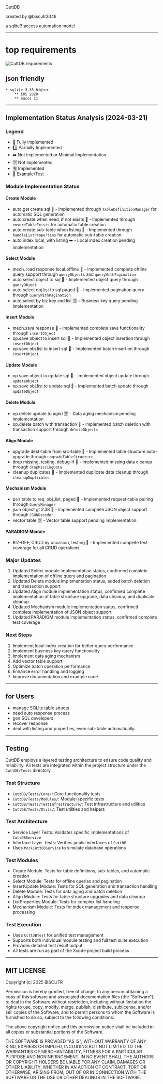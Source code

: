 CuttDB

created by @biscutr2048

a sqlite3 access automation model

---

# top requirements
![CuttDB requirements](cuttdb_feature_0607.png)

## json friendly
    * sqlite 3.38 higher
        ** iOS 2020
        ** macos 11


---

## Implementation Status Analysis (2024-03-21)

### Legend
- 💯 Fully Implemented
- 1️⃣ Partially Implemented
- ➡️ Not Implemented or Minimal Implementation
- 🈳 Not Implemented
- 🈶 Implemented
- 🌰 Example/Test

### Module Implementation Status

#### Create Module
- auto.get create sql 💯 - Implemented through `TableDefinitionManager` for automatic SQL generation
- auto.create when need, if not exists 💯 - Implemented through `ensureTableExists` for automatic table creation
- auto.create sub-table when listing 💯 - Implemented through `handleListProperties` for automatic sub-table creation
- auto.index local, with listing ➡️ - Local index creation pending implementation

#### Select Module
- mech. load response local.offline 💯 - Implemented complete offline query support through `queryObjects` and `queryWithPagination`
- auto.select object to sql 💯 - Implemented object query through `queryObject`
- auto.select obj.list to sql paged 💯 - Implemented pagination query through `queryWithPagination`
- auto.select by biz key and list 🈳 - Business key query pending implementation

#### Insert Module
- mech.save response 💯 - Implemented complete save functionality through `insertObject`
- op.save object to insert sql 💯 - Implemented object insertion through `insertObject`
- op.save obj.list to insert sql 💯 - Implemented batch insertion through `insertObject`

#### Update Module
- op.save object to update sql 💯 - Implemented object update through `updateObject`
- op.save obj.list to update sql 💯 - Implemented batch update through `updateObject`

#### Delete Module
- op.delete update to aged 🈳 - Data aging mechanism pending implementation
- op.delete batch with transaction 💯 - Implemented batch deletion with transaction support through `deleteObjects`

#### Align Module
- upgrade dest-table from src-table 💯 - Implemented table structure auto-upgrade through `upgradeTableStructure`
- drop missing, testing, debug-if 💯 - Implemented missing data cleanup through `dropMissingData`
- cleanup duplicates 💯 - Implemented duplicate data cleanup through `cleanupDuplicates`

#### Mechanism Module
- pair table to req, obj_list, paged 💯 - Implemented request-table pairing through `QueryManager`
- json object gt 3.38 💯 - Implemented complete JSON object support through `JSONDecoder`
- vector table 🈳 - Vector table support pending implementation

#### PARADIGM Module
- BIZ-DEF, CRUD by occasion, testing 💯 - Implemented complete test coverage for all CRUD operations

### Major Updates
1. Updated Select module implementation status, confirmed complete implementation of offline query and pagination
2. Updated Delete module implementation status, added batch deletion and transaction support
3. Updated Align module implementation status, confirmed complete implementation of table structure upgrade, data cleanup, and duplicate cleanup
4. Updated Mechanism module implementation status, confirmed complete implementation of JSON object support
5. Updated PARADIGM module implementation status, confirmed complete test coverage

### Next Steps
1. Implement local index creation for better query performance
2. Implement business key query functionality
3. Implement data aging mechanism
4. Add vector table support
5. Optimize batch operation performance
6. Enhance error handling and logging
7. Improve documentation and example code


---


## for Users

- manage SQLite table structs
- need auto response process
- gen SQL developers
- recover response
- deal with listing and properties, even sub-table automatically.

---

## Testing
CuttDB employs a layered testing architecture to ensure code quality and reliability. All tests are integrated within the project structure under the `CuttDB/Tests` directory.

### Test Structure
- `CuttDB/Tests/Core/`: Core functionality tests
- `CuttDB/Tests/Modules/`: Module-specific tests
- `CuttDB/Tests/TestInfrastructure/`: Test infrastructure and utilities
- `CuttDB/Tests/Utils/`: Test utilities and helpers

### Test Architecture
- Service Layer Tests: Validates specific implementations of `CuttDBService`
- Interface Layer Tests: Verifies public interfaces of `CuttDB`
- Uses `MockCuttDBService` to simulate database operations

### Test Modules
- Create Module: Tests for table definitions, sub-tables, and automatic creation
- Select Module: Tests for offline queries and pagination
- InsertUpdate Module: Tests for SQL generation and transaction handling
- Delete Module: Tests for data aging and batch deletion
- Align Module: Tests for table structure upgrades and data cleanup
- ListProperties Module: Tests for complex list handling
- Mechanism Module: Tests for index management and response processing

### Test Execution
- Uses `CuttDBTest` for unified test management
- Supports both individual module testing and full test suite execution
- Provides detailed test result output
- All tests are run as part of the Xcode project build process


---


## MIT LICENSE

Copyright (c) 2025 BISCUTR

Permission is hereby granted, free of charge, to any person obtaining a copy of this software and associated documentation files (the "Software"), to deal in the Software without restriction, including without limitation the rights to use, copy, modify, merge, publish, distribute, sublicense, and/or sell copies of the Software, and to permit persons to whom the Software is furnished to do so, subject to the following conditions:

The above copyright notice and this permission notice shall be included in all copies or substantial portions of the Software.

THE SOFTWARE IS PROVIDED "AS IS", WITHOUT WARRANTY OF ANY KIND, EXPRESS OR IMPLIED, INCLUDING BUT NOT LIMITED TO THE WARRANTIES OF MERCHANTABILITY, FITNESS FOR A PARTICULAR PURPOSE AND NONINFRINGEMENT. IN NO EVENT SHALL THE AUTHORS OR COPYRIGHT HOLDERS BE LIABLE FOR ANY CLAIM, DAMAGES OR OTHER LIABILITY, WHETHER IN AN ACTION OF CONTRACT, TORT OR OTHERWISE, ARISING FROM, OUT OF OR IN CONNECTION WITH THE SOFTWARE OR THE USE OR OTHER DEALINGS IN THE SOFTWARE. 
